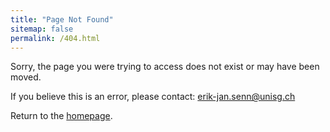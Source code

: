```yaml
---
title: "Page Not Found"
sitemap: false
permalink: /404.html
---
```


Sorry, the page you were trying to access does not exist or may have been moved.

If you believe this is an error, please contact:
[erik-jan.senn@unisg.ch](mailto:erik-jan.senn@unisg.ch)

Return to the <a href="{{ site.baseurl | default: '/' }}">homepage</a>.
